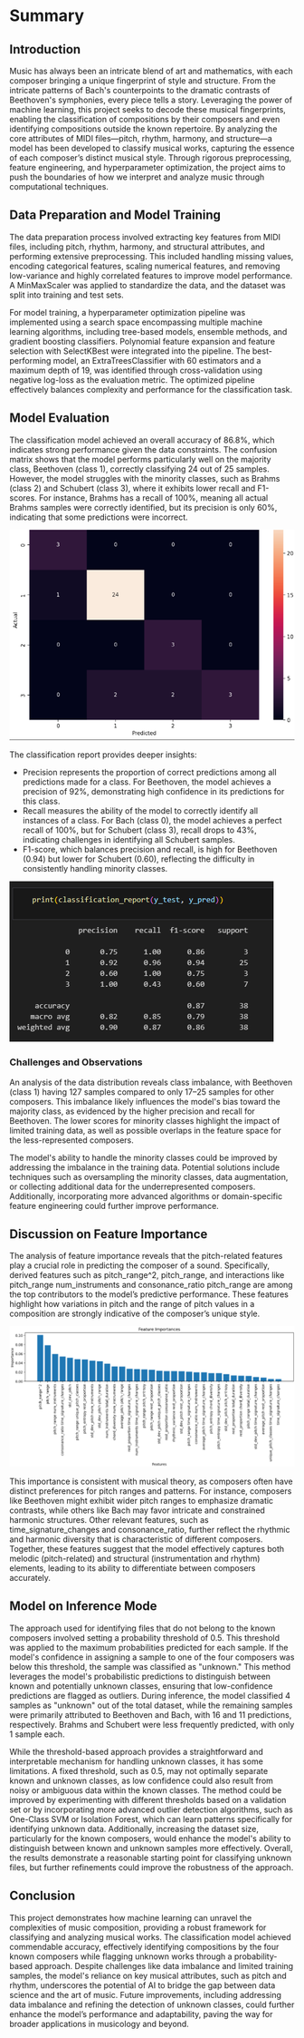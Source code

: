 # Summary
## Introduction
Music has always been an intricate blend of art and mathematics, with each composer bringing a unique fingerprint of style and structure. From the intricate patterns of Bach's counterpoints to the dramatic contrasts of Beethoven's symphonies, every piece tells a story. Leveraging the power of machine learning, this project seeks to decode these musical fingerprints, enabling the classification of compositions by their composers and even identifying compositions outside the known repertoire. By analyzing the core attributes of MIDI files—pitch, rhythm, harmony, and structure—a model has been developed to classify musical works, capturing the essence of each composer’s distinct musical style. Through rigorous preprocessing, feature engineering, and hyperparameter optimization, the project aims to push the boundaries of how we interpret and analyze music through computational techniques.

## Data Preparation and Model Training 
The data preparation process involved extracting key features from MIDI files, including pitch, rhythm, harmony, and structural attributes, and performing extensive preprocessing. This included handling missing values, encoding categorical features, scaling numerical features, and removing low-variance and highly correlated features to improve model performance. A MinMaxScaler was applied to standardize the data, and the dataset was split into training and test sets.

For model training, a hyperparameter optimization pipeline was implemented using a search space encompassing multiple machine learning algorithms, including tree-based models, ensemble methods, and gradient boosting classifiers. Polynomial feature expansion and feature selection with SelectKBest were integrated into the pipeline. The best-performing model, an ExtraTreesClassifier with 60 estimators and a maximum depth of 19, was identified through cross-validation using negative log-loss as the evaluation metric. The optimized pipeline effectively balances complexity and performance for the classification task.

## Model Evaluation
The classification model achieved an overall accuracy of 86.8%, which indicates strong performance given the data constraints. The confusion matrix shows that the model performs particularly well on the majority class, Beethoven (class 1), correctly classifying 24 out of 25 samples. However, the model struggles with the minority classes, such as Brahms (class 2) and Schubert (class 3), where it exhibits lower recall and F1-scores. For instance, Brahms has a recall of 100%, meaning all actual Brahms samples were correctly identified, but its precision is only 60%, indicating that some predictions were incorrect.

 ![Alt text](../images/confusion_matrix.png "confusion matrix")

The classification report provides deeper insights:

- Precision represents the proportion of correct predictions among all predictions made for a class. For Beethoven, the model achieves a precision of 92%, demonstrating high confidence in its predictions for this class.
- Recall measures the ability of the model to correctly identify all instances of a class. For Bach (class 0), the model achieves a perfect recall of 100%, but for Schubert (class 3), recall drops to 43%, indicating challenges in identifying all Schubert samples.
- F1-score, which balances precision and recall, is high for Beethoven (0.94) but lower for Schubert (0.60), reflecting the difficulty in consistently handling minority classes.

 ![Alt text](../images/classification_report.png "Classification Report")

### Challenges and Observations
An analysis of the data distribution reveals class imbalance, with Beethoven (class 1) having 127 samples compared to only 17–25 samples for other composers. This imbalance likely influences the model's bias toward the majority class, as evidenced by the higher precision and recall for Beethoven. The lower scores for minority classes highlight the impact of limited training data, as well as possible overlaps in the feature space for the less-represented composers.

The model's ability to handle the minority classes could be improved by addressing the imbalance in the training data. Potential solutions include techniques such as oversampling the minority classes, data augmentation, or collecting additional data for the underrepresented composers. Additionally, incorporating more advanced algorithms or domain-specific feature engineering could further improve performance.

##  Discussion on Feature Importance
The analysis of feature importance reveals that the pitch-related features play a crucial role in predicting the composer of a sound. Specifically, derived features such as pitch_range^2, pitch_range, and interactions like pitch_range num_instruments and consonance_ratio pitch_range are among the top contributors to the model’s predictive performance. These features highlight how variations in pitch and the range of pitch values in a composition are strongly indicative of the composer’s unique style.

![Alt text](../images/feature_importance.png "Feature Importance")

This importance is consistent with musical theory, as composers often have distinct preferences for pitch ranges and patterns. For instance, composers like Beethoven might exhibit wider pitch ranges to emphasize dramatic contrasts, while others like Bach may favor intricate and constrained harmonic structures. Other relevant features, such as time_signature_changes and consonance_ratio, further reflect the rhythmic and harmonic diversity that is characteristic of different composers. Together, these features suggest that the model effectively captures both melodic (pitch-related) and structural (instrumentation and rhythm) elements, leading to its ability to differentiate between composers accurately.

## Model on Inference Mode
The approach used for identifying files that do not belong to the known composers involved setting a probability threshold of 0.5. This threshold was applied to the maximum probabilities predicted for each sample. If the model's confidence in assigning a sample to one of the four composers was below this threshold, the sample was classified as "unknown." This method leverages the model's probabilistic predictions to distinguish between known and potentially unknown classes, ensuring that low-confidence predictions are flagged as outliers. During inference, the model classified 4 samples as "unknown" out of the total dataset, while the remaining samples were primarily attributed to Beethoven and Bach, with 16 and 11 predictions, respectively. Brahms and Schubert were less frequently predicted, with only 1 sample each.

While the threshold-based approach provides a straightforward and interpretable mechanism for handling unknown classes, it has some limitations. A fixed threshold, such as 0.5, may not optimally separate known and unknown classes, as low confidence could also result from noisy or ambiguous data within the known classes. The method could be improved by experimenting with different thresholds based on a validation set or by incorporating more advanced outlier detection algorithms, such as One-Class SVM or Isolation Forest, which can learn patterns specifically for identifying unknown data. Additionally, increasing the dataset size, particularly for the known composers, would enhance the model's ability to distinguish between known and unknown samples more effectively. Overall, the results demonstrate a reasonable starting point for classifying unknown files, but further refinements could improve the robustness of the approach.

## Conclusion
This project demonstrates how machine learning can unravel the complexities of music composition, providing a robust framework for classifying and analyzing musical works. The classification model achieved commendable accuracy, effectively identifying compositions by the four known composers while flagging unknown works through a probability-based approach. Despite challenges like data imbalance and limited training samples, the model's reliance on key musical attributes, such as pitch and rhythm, underscores the potential of AI to bridge the gap between data science and the art of music. Future improvements, including addressing data imbalance and refining the detection of unknown classes, could further enhance the model’s performance and adaptability, paving the way for broader applications in musicology and beyond.